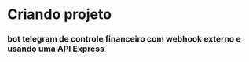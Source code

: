 # Criando projeto

### bot telegram de controle financeiro com webhook externo e usando uma API Express